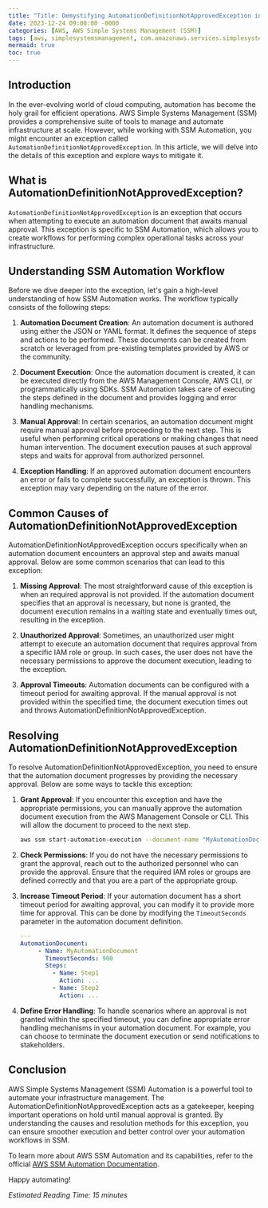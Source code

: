 ```yaml
---
title: "Title: Demystifying AutomationDefinitionNotApprovedException in AWS Simple Systems Management (SSM)"
date: 2023-12-24 09:00:00 -0000
categories: [AWS, AWS Simple Systems Management (SSM)]
tags: [aws, simplesystemsmanagement, com.amazonaws.services.simplesystemsmanagement.model]
mermaid: true
toc: true
---
```



## Introduction

In the ever-evolving world of cloud computing, automation has become the holy grail for efficient operations. AWS Simple Systems Management (SSM) provides a comprehensive suite of tools to manage and automate infrastructure at scale. However, while working with SSM Automation, you might encounter an exception called `AutomationDefinitionNotApprovedException`. In this article, we will delve into the details of this exception and explore ways to mitigate it.

## What is AutomationDefinitionNotApprovedException?

`AutomationDefinitionNotApprovedException` is an exception that occurs when attempting to execute an automation document that awaits manual approval. This exception is specific to SSM Automation, which allows you to create workflows for performing complex operational tasks across your infrastructure.

## Understanding SSM Automation Workflow

Before we dive deeper into the exception, let's gain a high-level understanding of how SSM Automation works. The workflow typically consists of the following steps:

1. **Automation Document Creation**: An automation document is authored using either the JSON or YAML format. It defines the sequence of steps and actions to be performed. These documents can be created from scratch or leveraged from pre-existing templates provided by AWS or the community.

2. **Document Execution**: Once the automation document is created, it can be executed directly from the AWS Management Console, AWS CLI, or programmatically using SDKs. SSM Automation takes care of executing the steps defined in the document and provides logging and error handling mechanisms.

3. **Manual Approval**: In certain scenarios, an automation document might require manual approval before proceeding to the next step. This is useful when performing critical operations or making changes that need human intervention. The document execution pauses at such approval steps and waits for approval from authorized personnel.

4. **Exception Handling**: If an approved automation document encounters an error or fails to complete successfully, an exception is thrown. This exception may vary depending on the nature of the error.

## Common Causes of AutomationDefinitionNotApprovedException

AutomationDefinitionNotApprovedException occurs specifically when an automation document encounters an approval step and awaits manual approval. Below are some common scenarios that can lead to this exception:

1. **Missing Approval**: The most straightforward cause of this exception is when an required approval is not provided. If the automation document specifies that an approval is necessary, but none is granted, the document execution remains in a waiting state and eventually times out, resulting in the exception.

2. **Unauthorized Approval**: Sometimes, an unauthorized user might attempt to execute an automation document that requires approval from a specific IAM role or group. In such cases, the user does not have the necessary permissions to approve the document execution, leading to the exception.

3. **Approval Timeouts**: Automation documents can be configured with a timeout period for awaiting approval. If the manual approval is not provided within the specified time, the document execution times out and throws AutomationDefinitionNotApprovedException.

## Resolving AutomationDefinitionNotApprovedException

To resolve AutomationDefinitionNotApprovedException, you need to ensure that the automation document progresses by providing the necessary approval. Below are some ways to tackle this exception:

1. **Grant Approval**: If you encounter this exception and have the appropriate permissions, you can manually approve the automation document execution from the AWS Management Console or CLI. This will allow the document to proceed to the next step.

   ```bash
   aws ssm start-automation-execution --document-name "MyAutomationDocument" --parameters '{"param_name":"param_value"}' --approve
   ```

2. **Check Permissions**: If you do not have the necessary permissions to grant the approval, reach out to the authorized personnel who can provide the approval. Ensure that the required IAM roles or groups are defined correctly and that you are a part of the appropriate group.

3. **Increase Timeout Period**: If your automation document has a short timeout period for awaiting approval, you can modify it to provide more time for approval. This can be done by modifying the `TimeoutSeconds` parameter in the automation document definition.

   ```yaml
   ---
   AutomationDocument:
        - Name: MyAutomationDocument
          TimeoutSeconds: 900
          Steps:
            - Name: Step1
              Action: ...
            - Name: Step2
              Action: ...
   ```

4. **Define Error Handling**: To handle scenarios where an approval is not granted within the specified timeout, you can define appropriate error handling mechanisms in your automation document. For example, you can choose to terminate the document execution or send notifications to stakeholders.

## Conclusion

AWS Simple Systems Management (SSM) Automation is a powerful tool to automate your infrastructure management. The AutomationDefinitionNotApprovedException acts as a gatekeeper, keeping important operations on hold until manual approval is granted. By understanding the causes and resolution methods for this exception, you can ensure smoother execution and better control over your automation workflows in SSM.

To learn more about AWS SSM Automation and its capabilities, refer to the official [AWS SSM Automation Documentation](https://docs.aws.amazon.com/systems-manager/latest/userguide/systems-manager-state-manager.html).

Happy automating!

*Estimated Reading Time: 15 minutes*
